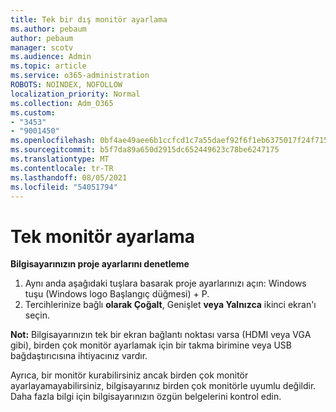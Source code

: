 ```yaml
---
title: Tek bir dış monitör ayarlama
ms.author: pebaum
author: pebaum
manager: scotv
ms.audience: Admin
ms.topic: article
ms.service: o365-administration
ROBOTS: NOINDEX, NOFOLLOW
localization_priority: Normal
ms.collection: Adm_O365
ms.custom:
- "3453"
- "9001450"
ms.openlocfilehash: 0bf4ae49aee6b1ccfcd1c7a55daef92f6f1eb6375017f24f715264235460c3ef
ms.sourcegitcommit: b5f7da89a650d2915dc652449623c78be6247175
ms.translationtype: MT
ms.contentlocale: tr-TR
ms.lasthandoff: 08/05/2021
ms.locfileid: "54051794"
---
```

# <a name="set-up-one-monitor"></a>Tek monitör ayarlama

**Bilgisayarınızın proje ayarlarını denetleme**

1. Aynı anda aşağıdaki tuşlara basarak proje ayarlarınızı açın: Windows tuşu (Windows logo Başlangıç düğmesi) + P.
2. Tercihlerinize bağlı **olarak Çoğalt**, Genişlet **veya Yalnızca** ikinci ekran'ı seçin. 

**Not:** Bilgisayarınızın tek bir ekran bağlantı noktası varsa (HDMI veya VGA gibi), birden çok monitör ayarlamak için bir takma birimine veya USB bağdaştırıcısına ihtiyacınız vardır.

Ayrıca, bir monitör kurabilirsiniz ancak birden çok monitör ayarlayamayabilirsiniz, bilgisayarınız birden çok monitörle uyumlu değildir. Daha fazla bilgi için bilgisayarınızın özgün belgelerini kontrol edin.